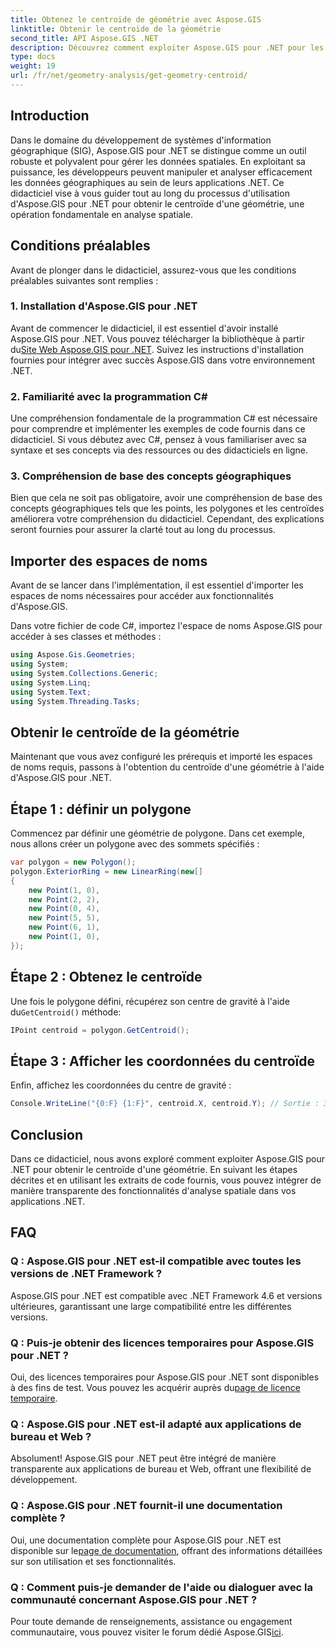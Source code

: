 ```yaml
---
title: Obtenez le centroïde de géométrie avec Aspose.GIS
linktitle: Obtenir le centroïde de la géométrie
second_title: API Aspose.GIS .NET
description: Découvrez comment exploiter Aspose.GIS pour .NET pour les centroïdes géométriques grâce à cette version complète. Intégrez l’analyse spatiale de manière transparente dans vos applications .NET.
type: docs
weight: 19
url: /fr/net/geometry-analysis/get-geometry-centroid/
---
```

## Introduction
Dans le domaine du développement de systèmes d'information géographique (SIG), Aspose.GIS pour .NET se distingue comme un outil robuste et polyvalent pour gérer les données spatiales. En exploitant sa puissance, les développeurs peuvent manipuler et analyser efficacement les données géographiques au sein de leurs applications .NET. Ce didacticiel vise à vous guider tout au long du processus d'utilisation d'Aspose.GIS pour .NET pour obtenir le centroïde d'une géométrie, une opération fondamentale en analyse spatiale.
## Conditions préalables
Avant de plonger dans le didacticiel, assurez-vous que les conditions préalables suivantes sont remplies :
### 1. Installation d'Aspose.GIS pour .NET
 Avant de commencer le didacticiel, il est essentiel d'avoir installé Aspose.GIS pour .NET. Vous pouvez télécharger la bibliothèque à partir du[Site Web Aspose.GIS pour .NET](https://releases.aspose.com/gis/net/). Suivez les instructions d'installation fournies pour intégrer avec succès Aspose.GIS dans votre environnement .NET.
### 2. Familiarité avec la programmation C#
Une compréhension fondamentale de la programmation C# est nécessaire pour comprendre et implémenter les exemples de code fournis dans ce didacticiel. Si vous débutez avec C#, pensez à vous familiariser avec sa syntaxe et ses concepts via des ressources ou des didacticiels en ligne.
### 3. Compréhension de base des concepts géographiques
Bien que cela ne soit pas obligatoire, avoir une compréhension de base des concepts géographiques tels que les points, les polygones et les centroïdes améliorera votre compréhension du didacticiel. Cependant, des explications seront fournies pour assurer la clarté tout au long du processus.

## Importer des espaces de noms
Avant de se lancer dans l'implémentation, il est essentiel d'importer les espaces de noms nécessaires pour accéder aux fonctionnalités d'Aspose.GIS.

Dans votre fichier de code C#, importez l'espace de noms Aspose.GIS pour accéder à ses classes et méthodes :
```csharp
using Aspose.Gis.Geometries;
using System;
using System.Collections.Generic;
using System.Linq;
using System.Text;
using System.Threading.Tasks;
```
## Obtenir le centroïde de la géométrie
Maintenant que vous avez configuré les prérequis et importé les espaces de noms requis, passons à l'obtention du centroïde d'une géométrie à l'aide d'Aspose.GIS pour .NET.
## Étape 1 : définir un polygone
Commencez par définir une géométrie de polygone. Dans cet exemple, nous allons créer un polygone avec des sommets spécifiés :
```csharp
var polygon = new Polygon();
polygon.ExteriorRing = new LinearRing(new[]
{
    new Point(1, 0),
    new Point(2, 2),
    new Point(0, 4),
    new Point(5, 5),
    new Point(6, 1),
    new Point(1, 0),
});
```
## Étape 2 : Obtenez le centroïde
 Une fois le polygone défini, récupérez son centre de gravité à l'aide du`GetCentroid()` méthode:
```csharp
IPoint centroid = polygon.GetCentroid();
```
## Étape 3 : Afficher les coordonnées du centroïde
Enfin, affichez les coordonnées du centre de gravité :
```csharp
Console.WriteLine("{0:F} {1:F}", centroid.X, centroid.Y); // Sortie : 3,33 2,58
```

## Conclusion
Dans ce didacticiel, nous avons exploré comment exploiter Aspose.GIS pour .NET pour obtenir le centroïde d'une géométrie. En suivant les étapes décrites et en utilisant les extraits de code fournis, vous pouvez intégrer de manière transparente des fonctionnalités d'analyse spatiale dans vos applications .NET.
## FAQ
### Q : Aspose.GIS pour .NET est-il compatible avec toutes les versions de .NET Framework ?
Aspose.GIS pour .NET est compatible avec .NET Framework 4.6 et versions ultérieures, garantissant une large compatibilité entre les différentes versions.
### Q : Puis-je obtenir des licences temporaires pour Aspose.GIS pour .NET ?
 Oui, des licences temporaires pour Aspose.GIS pour .NET sont disponibles à des fins de test. Vous pouvez les acquérir auprès du[page de licence temporaire](https://purchase.aspose.com/temporary-license/).
### Q : Aspose.GIS pour .NET est-il adapté aux applications de bureau et Web ?
Absolument! Aspose.GIS pour .NET peut être intégré de manière transparente aux applications de bureau et Web, offrant une flexibilité de développement.
### Q : Aspose.GIS pour .NET fournit-il une documentation complète ?
 Oui, une documentation complète pour Aspose.GIS pour .NET est disponible sur le[page de documentation](https://reference.aspose.com/gis/net/), offrant des informations détaillées sur son utilisation et ses fonctionnalités.
### Q : Comment puis-je demander de l'aide ou dialoguer avec la communauté concernant Aspose.GIS pour .NET ?
 Pour toute demande de renseignements, assistance ou engagement communautaire, vous pouvez visiter le forum dédié Aspose.GIS[ici](https://forum.aspose.com/c/gis/33).